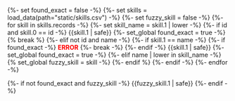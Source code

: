 {%- set found_exact = false -%}
{%- set skills = load_data(path="static/skills.csv") -%}
{%- set fuzzy_skill = false -%}
{%- for skill in skills.records -%}
  {%- set skill_name = skill.1 | lower -%}
  {%- if id and skill.0 == id -%}
	<span class="armory-inline" data-armory-embed="skills" data-armory-ids="{{skill.0 | safe}}"></span> {{skill.1 | safe}}
	{%- set_global found_exact = true -%}
	{% break %}
  {%- elif not id and name -%}
  	{%- if skill.1 == name -%}
		{%- if found_exact -%}
			<span title="WARNING: multiple exact matches for {{skill.1 | safe}}. Use id param to differentiate!" style='color: red; font-weight: bold;'> ERROR</span>
			{%- break -%}
		{%- endif -%}
		<span class="armory-inline" data-armory-embed="skills" data-armory-ids="{{skill.0 | safe}}"></span> {{skill.1 | safe}}
		{%- set_global found_exact = true -%}
	{%- elif name | lower in skill_name -%}
		{% set_global fuzzy_skill = skill -%}
	{%- endif %}
  {%- endif -%}
{%- endfor -%}

{%- if not found_exact and fuzzy_skill -%}
	<span class="armory-inline" data-armory-embed="skills" data-armory-ids="{{fuzzy_skill.0 | safe}}"></span> {{fuzzy_skill.1 | safe}}
{%- endif -%}
